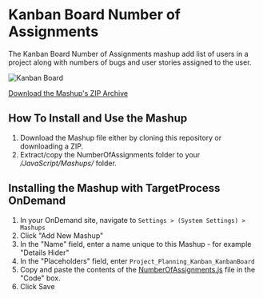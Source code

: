 Kanban Board Number of Assignments
===========================

The Kanban Board Number of Assignments mashup add list of users in a project along with numbers of bugs and user stories assigned to the user.


![Kanban Board](https://github.com/TargetProcess/MashupsLibrary/raw/master/NumberOfAssignments/NumberOfAssignments.png)


[Download the Mashup's ZIP Archive](https://github.com/downloads/TargetProcess/MashupsLibrary/NumberOfAssignments.zip)


How To Install and Use the Mashup
---------------------------------

1. Download the Mashup file either by cloning this repository or downloading a ZIP.
2. Extract/copy the NumberOfAssignments folder to your _<TargetProcess Install Path>/JavaScript/Mashups/_ folder.


Installing the Mashup with TargetProcess OnDemand
-------------------------------------------------

1. In your OnDemand site, navigate to ```Settings > (System Settings) > Mashups```
2. Click "Add New Mashup"
3. In the "Name" field, enter a name unique to this Mashup - for example "Details Hider"
4. In the "Placeholders" field, enter ```Project_Planning_Kanban_KanbanBoard```
5. Copy and paste the contents of the [NumberOfAssignments.js](https://raw.github.com/TargetProcess/MashupsLibrary/master/NumberOfAssignments/NumberOfAssignments.js) file in the "Code" box.
6. Click Save
